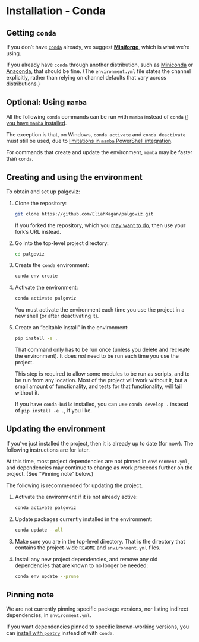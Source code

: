 <!-- SPDX-License-Identifier: 0BSD -->

# Installation - Conda

## Getting `conda`

If you don’t have
[`conda`](https://en.wikipedia.org/wiki/Conda_(package_manager)) already, we
suggest [**Miniforge**](https://github.com/conda-forge/miniforge), which is
what we’re using.

If you already have `conda` through another distribution, such as
[Miniconda](https://docs.conda.io/en/latest/miniconda.html) or
[Anaconda](https://www.anaconda.com/), that should be fine. (The
`environment.yml` file states the channel explicitly, rather than relying on
channel defaults that vary across distributions.)

## Optional: Using `mamba`

All the following `conda` commands can be run with `mamba` instead of `conda`
[if you have `mamba`
installed](https://mamba.readthedocs.io/en/latest/installation.html).

The exception is that, on Windows, `conda activate` and `conda deactivate` must
still be used, due to [limitations in `mamba` PowerShell
integration](https://github.com/mamba-org/mamba/issues/1717).

For commands that create and update the environment, `mamba` may be faster than
`conda`.

## Creating and using the environment

To obtain and set up palgoviz:

1. Clone the repository:

    ```sh
    git clone https://github.com/EliahKagan/palgoviz.git
    ```

    If you forked the repository, which you [may want to
    do](https://docs.github.com/en/get-started/quickstart/fork-a-repo), then
    use your fork’s URL instead.

2. Go into the top-level project directory:

    ```sh
    cd palgoviz
    ```

3. Create the `conda` environment:

    ```sh
    conda env create
    ```

4. Activate the environment:

    ```sh
    conda activate palgoviz
    ```

    You must activate the environment each time you use the project in a new
    shell (or after deactivating it).

5. Create an “editable install” in the environment:

    ```sh
    pip install -e .
    ```

    That command only has to be run once (unless you delete and recreate the
    environment). It does *not* need to be run each time you use the project.

    This step is required to allow some modules to be run as scripts, and to be
    run from any location. Most of the project will work without it, but a
    small amount of functionality, and tests for that functionality, will fail
    without it.

    If you have `conda-build` installed, you can use `conda develop .` instead
    of `pip install -e .`, if you like.

## Updating the environment

If you’ve just installed the project, then it is already up to date (for now).
The following instructions are for later.

At this time, most project dependencies are not pinned in `environment.yml`,
and dependencies may continue to change as work proceeds further on the
project. (See “Pinning note” below.)

The following is recommended for updating the project.

1. Activate the environment if it is not already active:

    ```sh
    conda activate palgoviz
    ```

2. Update packages currently installed in the environment:

    ```sh
    conda update --all
    ```

3. Make sure you are in the top-level directory. That is the directory that
   contains the project-wide `README` and `environment.yml` files.

4. Install any new project dependencies, and remove any old dependencies that
   are known to no longer be needed:

   ```sh
   conda env update --prune
   ```

## Pinning note

We are not currently pinning specific package versions, nor listing indirect
dependencies, in `environment.yml`.

If you want dependencies pinned to specific known-working versions, you can
[install with `poetry`](install-with-poetry.md) instead of with `conda`.
